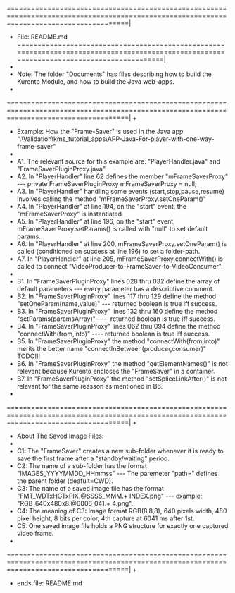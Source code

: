 ==========================================================================================================================================| 
+ File: README.md
==========================================================================================================================================| 
+ 
+ Note: The folder "Documents" has files describing how to build the Kurento Module, and how to build the Java web-apps.
+ 
==========================================================================================================================================| 
+ 
+ Example: How the "Frame-Saver" is used in the Java app ".\Validation\kms_tutorial_apps\APP-Java-For-player-with-one-way-frame-saver"
+ 
+   A1. The relevant source for this example are: "PlayerHandler.java" and "FrameSaverPluginProxy.java"
+   A2. In "PlayerHandler" line 62 defines the member "mFrameSaverProxy" --- private  FrameSaverPluginProxy mFrameSaverProxy = null;
+   A3. In "PlayerHandler" handling some events (start,stop,pause,resume) involves calling the method "mFrameSaverProxy.setOneParam()"
+   A4. In "PlayerHandler" at line 194, on the "start" event, the "mFrameSaverProxy" is instantiated
+   A5. In "PlayerHandler" at line 196, on the "start" event, mFrameSaverProxy.setParams() is called with "null" to set default params. 
+   A6. In "PlayerHandler" at line 200, mFrameSaverProxy.setOneParam() is called (conditioned on success at line 196) to set a folder-path.
+   A7. In "PlayerHandler" at line 205, mFrameSaverProxy.connectWith() is called to connect "VideoProducer-to-FrameSaver-to-VideoConsumer".
+ 
+   B1. In "FrameSaverPluginProxy" lines 028 thru 032 define the array of default parameters --- every parameter has a descriptive comment.
+   B2. In "FrameSaverPluginProxy" lines 117 thru 129 define the method "setOneParam(name,value)" --- returned boolean is true iff success.
+   B3. In "FrameSaverPluginProxy" lines 132 thru 160 define the method "setParams(paramsArray)" ---- returned boolean is true iff success.
+   B4. In "FrameSaverPluginProxy" lines 062 thru 094 define the method "connectWith(from,into)" ---- returned boolean is true iff success.
+   B5. In "FrameSaverPluginProxy" the method "connectWith(from,into)" merits the better name "connectInBetween(producer,consumer)" TODO!!!
+   B6. In "FrameSaverPluginProxy" the method "getElementNames()" is not relevant because Kurento encloses the "FrameSaver" in a container.
+   B7. In "FrameSaverPluginProxy" the method "setSpliceLinkAfter()" is not relevant for the same reasson as mentioned in B6.
+ 
==========================================================================================================================================| 
+ 
+ About The Saved Image Files:
+ 
+   C1: The "FrameSaver" creates a new sub-folder whenever it is ready to save the first frame after a "standby/waiting" period.
+   C2: The name of a sub-folder has the format "IMAGES_YYYYMMDD_HHmmss" --- The paremeter "path=" defines the parent folder (deafult=CWD).
+   C3: The name of a saved image file has the format "FMT_WDTxHGTxPIX.@SSSS_MMM.+ INDEX.png" --- example: "RGB_640x480x8.@0006_041.+ 4.png".
+   C4: The meaning of C3: Image format RGB(8,8,8), 640 pixels width, 480 pixel height, 8 bits per color, 4th capture at 6041 ms after 1st.
+   C5: One saved image file holds a PNG structure for exactly one captured video frame.
+ 
==========================================================================================================================================| 
+ 
+ ends file: README.md
